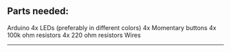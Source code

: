 ## Parts needed:
Arduino
4x LEDs (preferably in different colors)
4x Momentary buttons
4x 100k ohm resistors
4x 220 ohm resistors
Wires

---

![]()
